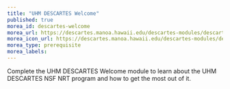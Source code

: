```yaml
---
title: "UHM DESCARTES Welcome"
published: true
morea_id: descartes-welcome
morea_url: https://descartes.manoa.hawaii.edu/descartes-modules/descartes-welcome/
morea_icon_url: https://descartes.manoa.hawaii.edu/descartes-modules/descartes-welcome/welcome.png
morea_type: prerequisite
morea_labels:
---
```

Complete the UHM DESCARTES Welcome module to learn about the UHM DESCARTES NSF NRT program and how to get the most out of it.
